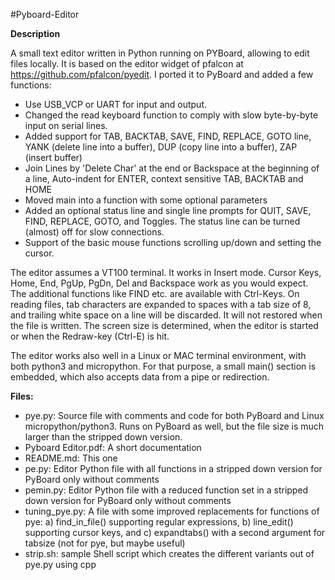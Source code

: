 #Pyboard-Editor

**Description**

A small text editor written in Python running on PYBoard, allowing to edit files locally. It is based on the editor widget of pfalcon at https://github.com/pfalcon/pyedit. I ported it to PyBoard and added a few functions:

- Use USB_VCP or UART for input and output.
- Changed the read keyboard function to comply with slow byte-by-byte input on serial lines.
- Added support for TAB, BACKTAB, SAVE, FIND, REPLACE, GOTO line, YANK (delete line into a buffer), DUP (copy line into a buffer), ZAP (insert buffer)
- Join Lines by 'Delete Char' at the end or Backspace at the beginning of a line, Auto-indent for ENTER, context sensitive TAB, BACKTAB and HOME
- Moved main into a function with some optional parameters
- Added an optional status line and single line prompts for QUIT, SAVE, FIND, REPLACE, GOTO, and Toggles. 
  The status line can be turned (almost) off for slow connections.
- Support of the basic mouse functions scrolling up/down and setting the cursor.

The editor assumes a VT100 terminal. It works in Insert mode. Cursor Keys, Home, End, PgUp, PgDn, Del and Backspace work as you would expect. The additional functions like FIND etc. are available with Ctrl-Keys. On reading files, tab characters are expanded to spaces with a tab size of 8, and trailing white space on a line will be discarded. It will not restored when the file is written. The screen size is determined, when the editor is started or when the Redraw-key (Ctrl-E) is hit.

The editor works also well in a Linux or MAC terminal environment, with both python3 and micropython. For that purpose, a small main() section is embedded, which also accepts data from a pipe or redirection.

**Files:**

- pye.py: Source file with comments and code for both PyBoard and Linux micropython/python3. Runs on PyBoard as well, but the file size is much larger than the stripped down version.
- Pyboard Editor.pdf: A short documentation
- README.md: This one
- pe.py: Editor Python file with all functions in a stripped down version for PyBoard only without comments
- pemin.py: Editor Python file with a reduced function set in a stripped down version for PyBoard only without comments
- tuning_pye.py: A file with some improved replacements for functions of pye: 
a) find_in_file() supporting regular expressions, 
b) line_edit() supporting cursor keys, and
c) expandtabs() with a second argument for tabsize (not for pye, but maybe useful)
- strip.sh: sample Shell script which creates the different variants out of pye.py using cpp

